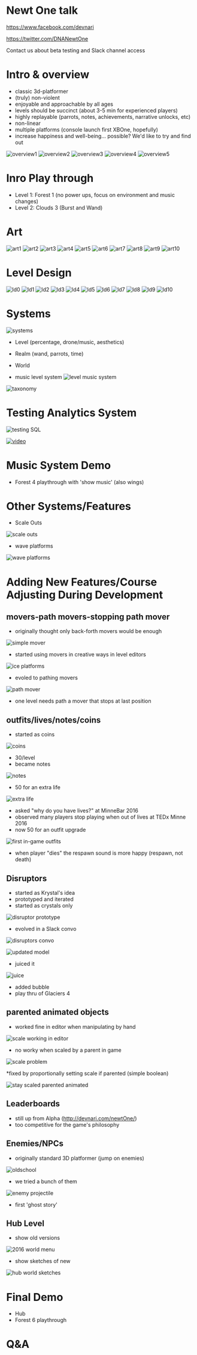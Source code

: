 Newt One talk
=============
https://www.facebook.com/devnari

https://twitter.com/DNANewtOne

Contact us about beta testing and Slack channel access

Intro & overview
================
* classic 3d-platformer
* (truly) non-violent
* enjoyable and approachable by all ages
* levels should be succinct (about 3-5 min for experienced players)
* highly replayable (parrots, notes, achievements, narrative unlocks, etc)
* non-linear
* multiple platforms (console launch first XBOne, hopefully)
* increase happiness and well-being... possible? We'd like to try and find out

![overview1](http://i.imgur.com/MpIJKl1.png)
![overview2](http://i.imgur.com/Oixz9bp.png)
![overview3](http://i.imgur.com/JLFom32.png)
![overview4](http://i.imgur.com/oRAPyaJ.png)
![overview5](http://i.imgur.com/BzJid9S.png)

Inro Play through
====================
* Level 1: Forest 1 (no power ups, focus on environment and music changes)
* Level 2: Clouds 3 (Burst and Wand)

Art
===
![art1](images/art1.png)
![art2](images/art2.png)
![art3](images/art3.png)
![art4](images/art4.png)
![art5](images/art5.png)
![art6](images/art6.png)
![art7](images/art7.png)
![art8](images/art8.png)
![art9](images/art9.png)
![art10](images/art10.png)

Level Design
============
![ld0](images/LD0.png)
![ld1](images/LD1.png)
![ld2](images/LD2.png)
![ld3](images/LD3.png)
![ld4](images/LD4.png)
![ld5](images/LD5.png)
![ld6](images/LD6.png)
![ld7](images/LD7.png)
![ld8](images/LD8.png)
![ld9](images/LD9.png)
![ld10](images/LD10.png)

Systems
=======
![systems](http://i.imgur.com/MAmIL20.png)

* Level (percentage, drone/music, aesthetics)
* Realm (wand, parrots, time)
* World

* music level system
![level music system](http://i.imgur.com/xkYgI2E.png)

![taxonomy](images/taxonomy.png)

Testing Analytics System
========================
![testing SQL](http://i.imgur.com/G2FvnRj.png)

[![video](http://i.imgur.com/ybjPXn1.png)](https://youtu.be/NrIpgW_MOdE)

Music System Demo
=================
* Forest 4 playthrough with 'show music' (also wings)

Other Systems/Features
======================
* Scale Outs

![scale outs](http://i.giphy.com/6NFa2QCk5kcSc.gif)

* wave platforms

![wave platforms](http://i.giphy.com/iIr3m6MgfUjPG.gif)


Adding New Features/Course Adjusting During Development
=======================================================
movers-path movers-stopping path mover
-------------------------------------
* originally thought only back-forth movers would be enough

![simple mover](http://i.giphy.com/wJBvOcuQGQ4wM.gif)

* started using movers in creative ways in level editors

![ice platforms](http://i.giphy.com/ao8jlGusmfFPq.gif)

* evoled to pathing movers

![path mover](http://i.giphy.com/12VgkJtVNatuhi.gif)

* one level needs path a mover that stops at last position


outfits/lives/notes/coins
-------------------------
* started as coins

![coins](http://i.imgur.com/IzUyEZX.gif)

* 30/level
* became notes

![notes](http://i.giphy.com/zmgRgFI3Xtvj2.gif)

* 50 for an extra life

![extra life](http://i.giphy.com/cB4ukcrbK9lfi.gif)

* asked "why do you have lives?" at MinneBar 2016
* observed many players stop playing when out of lives at TEDx Minne 2016
* now 50 for an outfit upgrade

![first in-game outfits](http://i.imgur.com/YWOoPvt.png)

* when player "dies" the respawn sound is more happy (respawn, not death)

Disruptors
----------
* started as Krystal's idea
* prototyped and iterated
* started as crystals only

![disruptor prototype](http://i.giphy.com/1O56HXGkmcNUI.gif)
* evolved in a Slack convo

![disruptors convo](http://i.imgur.com/EYEMZZh.png)

![updated model](http://i.giphy.com/PqKEG8xOsARva.gif)
* juiced it

![juice](http://i.giphy.com/whuC8e1GX7xx6.gif)
* added bubble
* play thru of Glaciers 4

parented animated objects
-------------------------
* worked fine in editor when manipulating by hand

![scale working in editor](http://i.giphy.com/RBpLTzTUL0b6M.gif)

* no worky when scaled by a parent in game

![scale problem](http://i.giphy.com/GpWpa0Tt08xaM.gif)

*fixed by proportionally setting scale if parented (simple boolean)

![stay scaled parented animated](http://i.giphy.com/DfqrrS1ZR3ZC.gif)

Leaderboards
------------
* still up from Alpha (http://devnari.com/newtOne/)
* too competitive for the game's philosophy

Enemies/NPCs
------------
* originally standard 3D platformer (jump on enemies)

![oldschool](http://i.giphy.com/kMKAzu88RozbW.gif)

* we tried a bunch of them

![enemy projectile](http://i.giphy.com/ypsGwe0VutBHG.gif)

* first 'ghost story'

Hub Level
---------
* show old versions

![2016 world menu](http://i.imgur.com/bD1A4RX.png)

* show sketches of new

![hub world sketches](http://i.imgur.com/B8R6jv7.jpg)

Final Demo
==========
* Hub
* Forest 6 playthrough

Q&A
===
